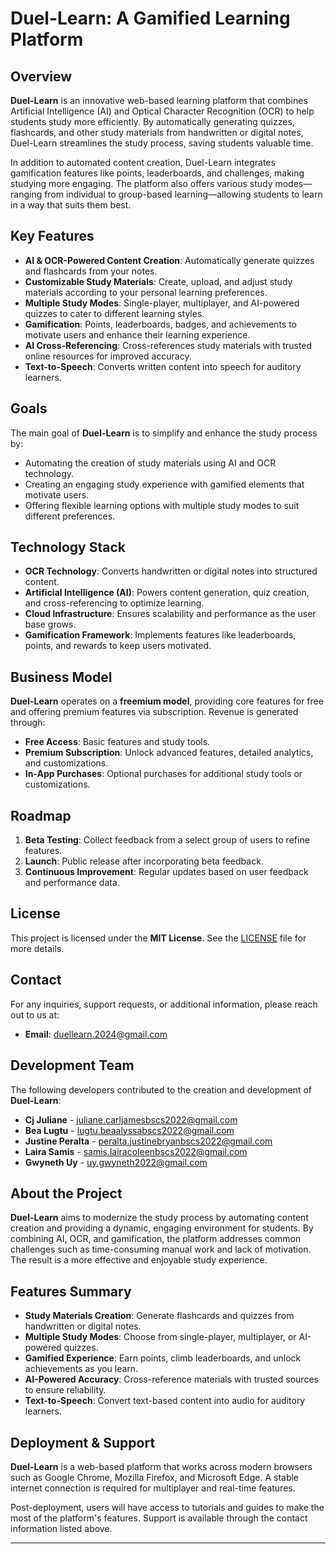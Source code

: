 # Duel-Learn: A Gamified Learning Platform

## Overview

**Duel-Learn** is an innovative web-based learning platform that combines Artificial Intelligence (AI) and Optical Character Recognition (OCR) to help students study more efficiently. By automatically generating quizzes, flashcards, and other study materials from handwritten or digital notes, Duel-Learn streamlines the study process, saving students valuable time.

In addition to automated content creation, Duel-Learn integrates gamification features like points, leaderboards, and challenges, making studying more engaging. The platform also offers various study modes—ranging from individual to group-based learning—allowing students to learn in a way that suits them best.

## Key Features

- **AI & OCR-Powered Content Creation**: Automatically generate quizzes and flashcards from your notes.
- **Customizable Study Materials**: Create, upload, and adjust study materials according to your personal learning preferences.
- **Multiple Study Modes**: Single-player, multiplayer, and AI-powered quizzes to cater to different learning styles.
- **Gamification**: Points, leaderboards, badges, and achievements to motivate users and enhance their learning experience.
- **AI Cross-Referencing**: Cross-references study materials with trusted online resources for improved accuracy.
- **Text-to-Speech**: Converts written content into speech for auditory learners.

## Goals

The main goal of **Duel-Learn** is to simplify and enhance the study process by:

- Automating the creation of study materials using AI and OCR technology.
- Creating an engaging study experience with gamified elements that motivate users.
- Offering flexible learning options with multiple study modes to suit different preferences.

## Technology Stack

- **OCR Technology**: Converts handwritten or digital notes into structured content.
- **Artificial Intelligence (AI)**: Powers content generation, quiz creation, and cross-referencing to optimize learning.
- **Cloud Infrastructure**: Ensures scalability and performance as the user base grows.
- **Gamification Framework**: Implements features like leaderboards, points, and rewards to keep users motivated.

## Business Model

**Duel-Learn** operates on a **freemium model**, providing core features for free and offering premium features via subscription. Revenue is generated through:

- **Free Access**: Basic features and study tools.
- **Premium Subscription**: Unlock advanced features, detailed analytics, and customizations.
- **In-App Purchases**: Optional purchases for additional study tools or customizations.

## Roadmap

1. **Beta Testing**: Collect feedback from a select group of users to refine features.
2. **Launch**: Public release after incorporating beta feedback.
3. **Continuous Improvement**: Regular updates based on user feedback and performance data.

## License

This project is licensed under the **MIT License**. See the [LICENSE](LICENSE) file for more details.

## Contact

For any inquiries, support requests, or additional information, please reach out to us at:

- **Email**: [duellearn.2024@gmail.com](mailto:duellearn.2024@gmail.com)

## Development Team

The following developers contributed to the creation and development of **Duel-Learn**:

- **Cj Juliane** - [juliane.carljamesbscs2022@gmail.com](mailto:juliane.carljamesbscs2022@gmail.com)
- **Bea Lugtu** - [lugtu.beaalyssabscs2022@gmail.com](mailto:lugtu.beaalyssabscs2022@gmail.com)
- **Justine Peralta** - [peralta.justinebryanbscs2022@gmail.com](mailto:peralta.justinebryanbscs2022@gmail.com)
- **Laira Samis** - [samis.lairacoleenbscs2022@gmail.com](mailto:samis.lairacoleenbscs2022@gmail.com)
- **Gwyneth Uy** - [uy.gwyneth2022@gmail.com](mailto:uy.gwynethbscs2022@gmail.com)

## About the Project

**Duel-Learn** aims to modernize the study process by automating content creation and providing a dynamic, engaging environment for students. By combining AI, OCR, and gamification, the platform addresses common challenges such as time-consuming manual work and lack of motivation. The result is a more effective and enjoyable study experience.

## Features Summary

- **Study Materials Creation**: Generate flashcards and quizzes from handwritten or digital notes.
- **Multiple Study Modes**: Choose from single-player, multiplayer, or AI-powered quizzes.
- **Gamified Experience**: Earn points, climb leaderboards, and unlock achievements as you learn.
- **AI-Powered Accuracy**: Cross-reference materials with trusted sources to ensure reliability.
- **Text-to-Speech**: Convert text-based content into audio for auditory learners.

## Deployment & Support

**Duel-Learn** is a web-based platform that works across modern browsers such as Google Chrome, Mozilla Firefox, and Microsoft Edge. A stable internet connection is required for multiplayer and real-time features.

Post-deployment, users will have access to tutorials and guides to make the most of the platform's features. Support is available through the contact information listed above.

---
